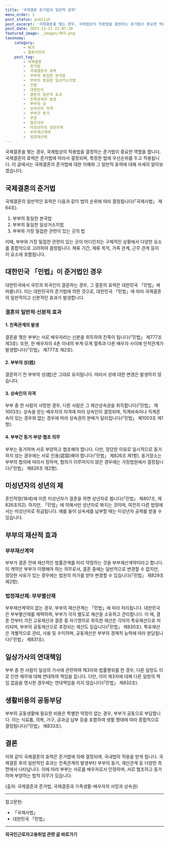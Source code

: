 ```yaml
---
title: '국제결혼 준거법과 일반적 효력'
menu_order: 1
post_status: publish
post_excerpt: '국제결혼을 맺는 경우, 국제법상의 적용법을 결정하는 준거법이 중요한 역할을 합니다. 국제결혼의 효력은 준거법에 따라서 결정되며, 특정한 법에 우선순위를 두고 적용됩니다. 이 글에서는 국제결혼의 준거법에 대한 이해와 그 일반적 효력에 대해 자세히 알아보겠습니다.'
post_date: 2023-12-21 22:07:20
featured_image: _images/복지.png
taxonomy:
    category:
        - 복지
        - 결혼이민자
    post_tag:
        - 국제결혼
        -  준거법
        -  국제결혼의 효력
        -  부부의 동일한 본국법
        -  부부의 동일한 일상거소지법
        -  민법
        -  대한민국
        -  결혼의 일반적 효과
        -  친족관계의 발생
        -  부부의 성
        -  상속인의 자격
        -  부부간 동거
        -  부양
        -  협조의무
        -  미성년자의 성년의제
        -  부부재산계약
        -  법정재산제
---
```



국제결혼을 맺는 경우, 국제법상의 적용법을 결정하는 준거법이 중요한 역할을 합니다. 국제결혼의 효력은 준거법에 따라서 결정되며, 특정한 법에 우선순위를 두고 적용됩니다. 이 글에서는 국제결혼의 준거법에 대한 이해와 그 일반적 효력에 대해 자세히 알아보겠습니다.

## 국제결혼의 준거법

국제결혼의 일반적인 효력은 다음과 같이 법의 순위에 따라 결정됩니다(「국제사법」 제64조).

1. 부부의 동일한 본국법
2. 부부의 동일한 일상거소지법
3. 부부와 가장 밀접한 관련이 있는 곳의 법

이때, 부부와 가장 밀접한 관련이 있는 곳이 어디인지는 구체적인 상황에서 다양한 요소를 종합적으로 고려하여 결정됩니다. 체류 기간, 체류 목적, 가족 관계, 근무 관계 등이 이 요소에 포함됩니다.

## 대한민국 「민법」이 준거법인 경우

대한민국에서 국민과 외국인이 결혼하는 경우, 그 결혼의 효력은 대한민국 「민법」에 따릅니다. 이는 대한민국의 준거법에 의한 것으로, 대한민국 「민법」에 따라 국제결혼의 일반적이고 신분적인 효과가 발생합니다.

### 결혼의 일반적·신분적 효과

#### 1. 친족관계의 발생

결혼을 맺은 부부는 서로 배우자라는 신분을 취득하여 친족이 됩니다(「민법」 제777조 제3호). 또한, 한 배우자의 4촌 이내의 부계·모계 혈족과 다른 배우자 사이에 인척관계가 발생합니다(「민법」 제777조 제2호).

#### 2. 부부의 성(姓)

결혼하기 전 부부의 성(姓)은 그대로 유지됩니다. 따라서 성에 대한 변경은 발생하지 않습니다.

#### 3. 상속인의 자격

부부 중 한 사람이 사망한 경우, 다른 사람은 그 재산상속권을 취득합니다(「민법」 제1003조). 상속을 받는 배우자의 자격에 따라 상속인이 결정되며, 직계비속이나 직계존속이 있는 경우와 없는 경우에 따라 상속권의 분배가 달라집니다(「민법」 제1003조 제1항).

#### 4. 부부간 동거·부양·협조 의무

부부는 동거하며 서로 부양하고 협조해야 합니다. 다만, 정당한 이유로 일시적으로 동거하지 않는 경우에는 서로 인용(認容)해야 합니다(「민법」 제826조 제1항). 동거장소는 부부의 협의에 따라서 정하며, 협의가 이루어지지 않은 경우에는 가정법원에서 결정됩니다(「민법」 제826조 제2항).

## 미성년자의 성년의 제

혼인적령(18세)에 이른 미성년자가 결혼을 하면 성년자로 봅니다(「민법」 제807조, 제826조의2). 하지만, 「민법」에 의해서만 성년자로 봐지는 것이며, 여전히 다른 법령에서는 미성년자로 취급됩니다. 예를 들어 상속세를 납부할 때는 미성년자 공제를 받을 수 있습니다.

## 부부의 재산적 효과

### 부부재산계약

부부가 결혼 전에 재산적인 법률관계를 미리 약정하는 것을 부부재산계약이라고 합니다. 이 계약은 부부가 이행해야 하는 의무로서, 결혼 중에는 일반적으로 변경할 수 없지만, 정당한 사유가 있는 경우에는 법원의 허가를 받아 변경할 수 있습니다(「민법」 제829조 제2항).

### 법정재산제: 부부별산제

부부재산계약이 없는 경우, 부부의 재산관계는 「민법」에 따라 처리됩니다. 대한민국은 부부별산제를 채택하여, 부부가 각자 별도로 재산을 소유하고 관리합니다. 이 때, 결혼 전부터 가진 고유재산과 결혼 중 자기명의로 취득한 재산은 각자의 특유재산으로 처리되며, 부부의 공동재산으로 추정되는 재산도 있습니다(「민법」 제830조). 특유재산은 개별적으로 관리, 사용 및 수익하며, 공동재산은 부부의 경제적 능력에 따라 분담됩니다(「민법」 제831조).

## 일상가사의 연대책임

부부 중 한 사람이 일상의 가사에 관련하여 제3자와 법률행위를 한 경우, 다른 일방도 이로 인한 채무에 대해 연대하여 책임을 집니다. 다만, 이미 제3자에 대해 다른 일방의 책임 없음을 명시한 경우에는 연대책임을 지지 않습니다(「민법」 제832조).

## 생활비용의 공동부담

부부의 공동생활에 필요한 비용은 특별한 약정이 없는 경우, 부부가 공동으로 부담합니다. 이는 식료품, 의복, 가구, 공과금 납부 등을 포함하여 생활 형태에 따라 종합적으로 결정됩니다(「민법」 제833조).

## 결론

이와 같이 국제결혼의 효력은 준거법에 의해 결정되며, 국내법의 적용을 받게 됩니다. 국제결혼 후의 일반적인 효과는 친족관계의 발생부터 부부의 동거, 재산관계 등 다양한 측면에서 나타납니다. 이에 따라 부부는 서로를 배우자로서 인정하며, 서로 협조하고 동거하며 부양하는 법적 의무가 있습니다.

(출처: 국제결혼과 준거법, 국제결혼과 가족생활-배우자의 사망과 상속권)

---

참고문헌:
- 「국제사법」
- 대한민국 「민법」
<!-- wp:separator -->
<hr class="wp-block-separator has-alpha-channel-opacity"/>
<!-- /wp:separator -->

<!-- wp:group {"backgroundColor":"base","layout":{"type":"constrained"}} -->
<div class="wp-block-group has-base-background-color has-background"><!-- wp:paragraph {"align":"center","fontSize":"medium"} -->
<p class="has-text-align-center has-large-font-size"><strong>외국인근로자고용취업 관련 글 바로가기</strong></p>
<!-- /wp:paragraph -->


<!-- wp:latest-posts
{"categories":[{"id":10884,"count":19,"description":"","link":"https://uknowlaw.com/category/%ec%99%b8%ea%b5%ad%ec%9d%b8%ea%b7%bc%eb%a1%9c%ec%9e%90%ea%b3%a0%ec%9a%a9%ec%b7%a8%ec%97%85/","name":"외국인근로자고용취업","slug":"외국인근로자고용취업","taxonomy":"category","parent":0,"meta":[],"_links":{"self":[{"href":"https://uknowlaw.com/wp-json/wp/v2/categories/10884"}],"collection":[{"href":"https://uknowlaw.com/wp-json/wp/v2/categories"}],"about":[{"href":"https://uknowlaw.com/wp-json/wp/v2/taxonomies/category"}],"wp:post_type":[{"href":"https://uknowlaw.com/wp-json/wp/v2/posts?categories=10884"}],"curies":[{"name":"wp","href":"https://api.w.org/{rel}","templated":true}]}}],"postsToShow":100,"excerptLength":28,"postLayout":"grid","columns":2,"featuredImageAlign":"left","featuredImageSizeSlug":"large","fontSize":"small"} /--></div>
<!-- /wp:group -->
